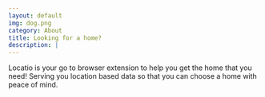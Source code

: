 ```yaml
---
layout: default
img: dog.png
category: About
title: Looking for a home?
description: |
---
```

  Locatio is your go to browser extension to help you get the home that you need! Serving you location based data so that you can choose a home with peace of mind.
